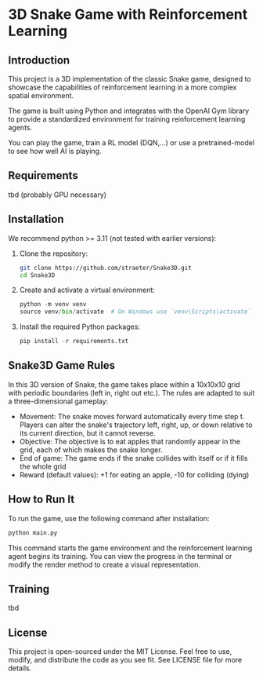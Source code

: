 # 3D Snake Game with Reinforcement Learning

## Introduction
This project is a 3D implementation of the classic Snake game, designed to showcase the capabilities of reinforcement learning in a more complex spatial environment.

The game is built using Python and integrates with the OpenAI Gym library to provide a standardized environment for training reinforcement learning agents.

You can play the game, train a RL model (DQN,...) or use a pretrained-model to see how well AI is playing.

## Requirements
tbd (probably GPU necessary)


## Installation
We recommend python >= 3.11 (not tested with earlier versions):
1. Clone the repository:
   ```bash
   git clone https://github.com/straeter/Snake3D.git
   cd Snake3D
2. Create and activate a virtual environment:
    ```python
    python -m venv venv
    source venv/bin/activate  # On Windows use `venv\Scripts\activate`
3. Install the required Python packages:
    ```python
    pip install -r requirements.txt

## Snake3D Game Rules

In this 3D version of Snake, the game takes place within a 10x10x10 grid with periodic boundaries (left in, right out etc.). The rules are adapted to suit a three-dimensional gameplay:
- Movement: The snake moves forward automatically every time step t. Players can alter the snake's trajectory left, right, up, or down relative to its current direction, but it cannot reverse.
- Objective: The objective is to eat apples that randomly appear in the grid, each of which makes the snake longer.
- End of game: The game ends if the snake collides with itself or if it fills the whole grid
- Reward (default values): +1 for eating an apple, -10 for colliding (dying)

## How to Run It

To run the game, use the following command after installation:
```bash
python main.py
```
This command starts the game environment and the reinforcement learning agent begins its training. You can view the progress in the terminal or modify the render method to create a visual representation.

## Training

tbd


## License

This project is open-sourced under the MIT License. Feel free to use, modify, and distribute the code as you see fit. See LICENSE file for more details.






